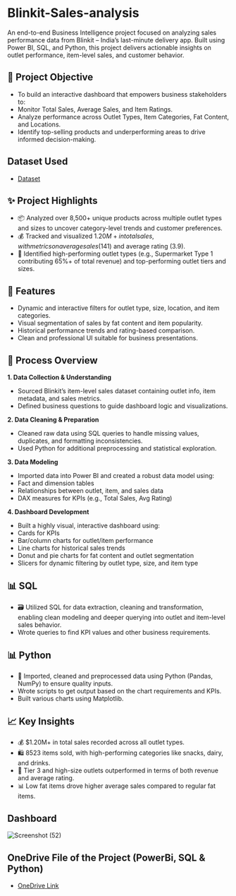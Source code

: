 # Blinkit-Sales-analysis
An end-to-end Business Intelligence project focused on analyzing sales performance data from Blinkit – India’s last-minute delivery app. Built using Power BI, SQL, and Python, this project delivers actionable insights on outlet performance, item-level sales, and customer behavior.

## 🧠 Project Objective
- To build an interactive dashboard that empowers business stakeholders to:
- Monitor Total Sales, Average Sales, and Item Ratings.
- Analyze performance across Outlet Types, Item Categories, Fat Content, and Locations.
- Identify top-selling products and underperforming areas to drive informed decision-making.

## Dataset Used
- <a href="https://github.com/shivanshi89/Blinkit-analysis/blob/main/BlinkIT%20Grocery%20Data%20excel.xlsx">Dataset</a>

## ✨ Project Highlights
- 📦 Analyzed over 8,500+ unique products across multiple outlet types and sizes to uncover category-level trends and customer preferences.
- 💰 Tracked and visualized $1.20M+ in total sales, with metrics on average sales ($141) and average rating (3.9).
- 🏪 Identified high-performing outlet types (e.g., Supermarket Type 1 contributing 65%+ of total revenue) and top-performing outlet tiers and sizes.

## 📌 Features
- Dynamic and interactive filters for outlet type, size, location, and item categories.
- Visual segmentation of sales by fat content and item popularity.
- Historical performance trends and rating-based comparison.
- Clean and professional UI suitable for business presentations.

## 🔧 Process Overview
**1. Data Collection & Understanding**
- Sourced Blinkit’s item-level sales dataset containing outlet info, item metadata, and sales metrics.
- Defined business questions to guide dashboard logic and visualizations.
  
**2. Data Cleaning & Preparation**
- Cleaned raw data using SQL queries to handle missing values, duplicates, and formatting inconsistencies.
- Used Python for additional preprocessing and statistical exploration.
  
**3. Data Modeling**
- Imported data into Power BI and created a robust data model using:
- Fact and dimension tables
- Relationships between outlet, item, and sales data
- DAX measures for KPIs (e.g., Total Sales, Avg Rating)

**4. Dashboard Development**
- Built a highly visual, interactive dashboard using:
- Cards for KPIs
- Bar/column charts for outlet/item performance
- Line charts for historical sales trends
- Donut and pie charts for fat content and outlet segmentation
- Slicers for dynamic filtering by outlet type, size, and item type

## 📊 SQL
- 🗃️ Utilized SQL for data extraction, cleaning and transformation, enabling clean modeling and deeper querying into outlet and item-level sales behavior.
- Wrote queries to find KPI values and other business requirements.

## 📊 Python
- 🧹 Imported, cleaned and preprocessed data using Python (Pandas, NumPy) to ensure quality inputs.
- Wrote scripts to get output based on the chart requirements and KPIs.
- Built various charts using Matplotlib.

## 📈 Key Insights
- 💰 $1.20M+ in total sales recorded across all outlet types.
- 🛍️ 8523 items sold, with high-performing categories like snacks, dairy, and drinks.
- 🏪 Tier 3 and high-size outlets outperformed in terms of both revenue and average rating.
- 📊 Low fat items drove higher average sales compared to regular fat items.

## Dashboard

![Screenshot (52)](https://github.com/user-attachments/assets/647996b0-1964-4f9d-b422-ee969ea57568)

## OneDrive File of the Project (PowerBi, SQL & Python)
- <a href="https://1drv.ms/f/c/f6a9d08b0faa302a/En33Taj5S19Mog10nVc7IpkBLuFGNa4gonFYbJubHIaH5A?e=PoAxkX">OneDrive Link</a>

